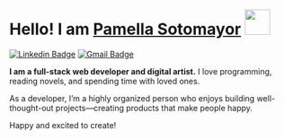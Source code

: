 # Hello! I am [Pamella Sotomayor](https://www.linkedin.com/in/web-pamella-lopes/) <a href="https://www.aswinbarath.me/"><img src="https://cdn3.emoji.gg/emojis/8925-pastelsparkling-stars.gif" width="45px"></a> 
[![Linkedin Badge](https://img.shields.io/badge/-PamellaSotomayor-blue?style=flat-square&logo=Linkedin&logoColor=white&link=https://www.linkedin.com/in/krushnat-khavale/)](https://www.linkedin.com/in/web-pamella-lopes/)
[![Gmail Badge](https://img.shields.io/badge/-pamellasoto.dev@gmail.com-c14438?style=flat-square&logo=Gmail&logoColor=white&link=mailto:pamellasoto.dev@gmail.com)](mailto:pamellasoto.dev@gmail.com)

**I am a full-stack web developer and digital artist.** I love programming, reading novels, and spending time with loved ones.

As a developer, I’m a highly organized person who enjoys building well-thought-out projects—creating products that make people happy.

Happy and excited to create!
